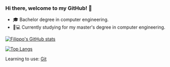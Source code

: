 ### Hi there, welcome to my GitHub! 👋
- 🎓 Bachelor degree in computer engineering.
- 📖💻 Currently studying for my master's degree in computer engineering.
<!--
**FilippoMuschera/FilippoMuschera** is a ✨ _special_ ✨ repository because its `README.md` (this file) appears on your GitHub profile.

Here are some ideas to get you started:

- 🔭 I’m currently working on ...
- 🌱 I’m currently learning ...
- 👯 I’m looking to collaborate on ...
- 🤔 I’m looking for help with ...
- 💬 Ask me about ...
- 📫 How to reach me: ...
- 😄 Pronouns: ...
- ⚡ Fun fact: ...
-->

[![Filippo's GitHub stats](https://github-readme-stats.vercel.app/api?username=FilippoMuschera&show_icons=true&theme=gotham&hide_rank=true&include_all_commits=true)](https://github.com/anuraghazra/github-readme-stats)

[![Top Langs](https://github-readme-stats.vercel.app/api/top-langs/?username=FilippoMuschera&theme=gotham&hide=Makefile)](https://github.com/anuraghazra/github-readme-stats)

Learning to use:
[Git](https://raw.githubusercontent.com/bablubambal/All_logo_and_pictures/main/others/git.svg)
